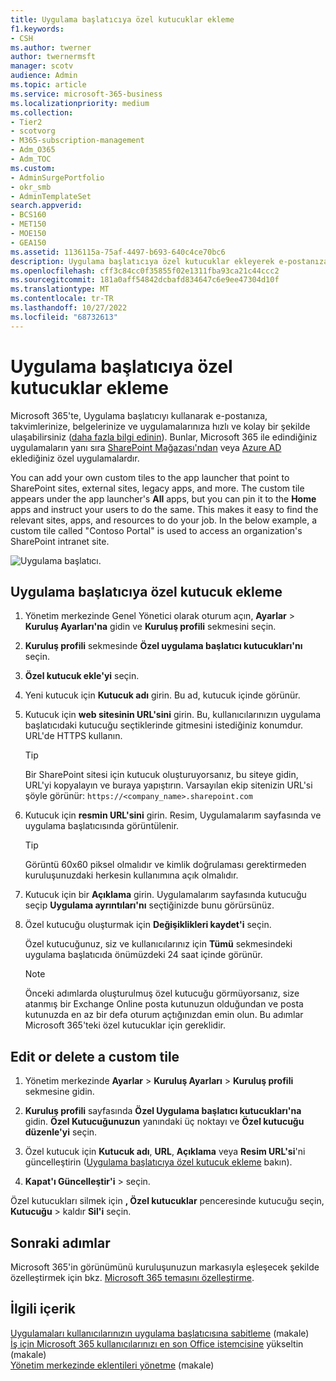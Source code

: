 ```yaml
---
title: Uygulama başlatıcıya özel kutucuklar ekleme
f1.keywords:
- CSH
ms.author: twerner
author: twernermsft
manager: scotv
audience: Admin
ms.topic: article
ms.service: microsoft-365-business
ms.localizationpriority: medium
ms.collection:
- Tier2
- scotvorg
- M365-subscription-management
- Adm_O365
- Adm_TOC
ms.custom:
- AdminSurgePortfolio
- okr_smb
- AdminTemplateSet
search.appverid:
- BCS160
- MET150
- MOE150
- GEA150
ms.assetid: 1136115a-75af-4497-b693-640c4ce70bc6
description: Uygulama başlatıcıya özel kutucuklar ekleyerek e-postanıza, belgelerinize, uygulamalarınıza, SharePoint sitelerinize, dış sitelerinize ve diğer kaynaklarınıza hızlı bağlantılar oluşturun.
ms.openlocfilehash: cff3c84cc0f35855f02e1311fba93ca21c44ccc2
ms.sourcegitcommit: 181a0aff54842dcbafd834647c6e9ee47304d10f
ms.translationtype: MT
ms.contentlocale: tr-TR
ms.lasthandoff: 10/27/2022
ms.locfileid: "68732613"
---
```

# <a name="add-custom-tiles-to-the-app-launcher"></a>Uygulama başlatıcıya özel kutucuklar ekleme

Microsoft 365'te, Uygulama başlatıcıyı kullanarak e-postanıza, takvimlerinize, belgelerinize ve uygulamalarınıza hızlı ve kolay bir şekilde ulaşabilirsiniz ([daha fazla bilgi edinin](https://support.microsoft.com/office/79f12104-6fed-442f-96a0-eb089a3f476a)). Bunlar, Microsoft 365 ile edindiğiniz uygulamaların yanı sıra [SharePoint Mağazası'ndan](https://support.microsoft.com/office/dd98e50e-d3db-4ecb-9bb7-82b189822d43) veya [Azure AD](/previous-versions/office/office-365-api/) eklediğiniz özel uygulamalardır.
  
You can add your own custom tiles to the app launcher that point to SharePoint sites, external sites, legacy apps, and more. The custom tile appears under the app launcher's **All** apps, but you can pin it to the **Home** apps and instruct your users to do the same. This makes it easy to find the relevant sites, apps, and resources to do your job. In the below example, a custom tile called "Contoso Portal" is used to access an organization's SharePoint intranet site. 
  
![Uygulama başlatıcı.](../../media/7acc06cc-ac7a-4c6e-8ea7-81570a5bdbab.png)
  
## <a name="add-a-custom-tile-to-the-app-launcher"></a>Uygulama başlatıcıya özel kutucuk ekleme

1. Yönetim merkezinde Genel Yönetici olarak oturum açın, **Ayarlar** > **Kuruluş Ayarları'na** gidin ve **Kuruluş profili** sekmesini seçin.
    
2. **Kuruluş profili** sekmesinde **Özel uygulama başlatıcı kutucukları'nı** seçin.
  
3. **Özel kutucuk ekle'yi** seçin. 
  
4. Yeni kutucuk için **Kutucuk adı** girin. Bu ad, kutucuk içinde görünür. 
    
5. Kutucuk için **web sitesinin URL'sini** girin. Bu, kullanıcılarınızın uygulama başlatıcıdaki kutucuğu seçtiklerinde gitmesini istediğiniz konumdur. URL'de HTTPS kullanın.

    > [!TIP]
    > Bir SharePoint sitesi için kutucuk oluşturuyorsanız, bu siteye gidin, URL'yi kopyalayın ve buraya yapıştırın. Varsayılan ekip sitenizin URL'si şöyle görünür: `https://<company_name>.sharepoint.com` 
  
6. Kutucuk için **resmin URL'sini** girin. Resim, Uygulamalarım sayfasında ve uygulama başlatıcısında görüntülenir.

    > [!TIP]
    > Görüntü 60x60 piksel olmalıdır ve kimlik doğrulaması gerektirmeden kuruluşunuzdaki herkesin kullanımına açık olmalıdır.

7. Kutucuk için bir **Açıklama** girin. Uygulamalarım sayfasında kutucuğu seçip **Uygulama ayrıntıları'nı** seçtiğinizde bunu görürsünüz. 
  
8. Özel kutucuğu oluşturmak için **Değişiklikleri kaydet'i** seçin. 
    
    Özel kutucuğunuz, siz ve kullanıcılarınız için **Tümü** sekmesindeki uygulama başlatıcıda önümüzdeki 24 saat içinde görünür. 

    > [!NOTE]
    > Önceki adımlarda oluşturulmuş özel kutucuğu görmüyorsanız, size atanmış bir Exchange Online posta kutunuzun olduğundan ve posta kutunuzda en az bir defa oturum açtığınızdan emin olun. Bu adımlar Microsoft 365'teki özel kutucuklar için gereklidir. 
  
## <a name="edit-or-delete-a-custom-tile"></a>Edit or delete a custom tile

1. Yönetim merkezinde **Ayarlar** > **Kuruluş Ayarları** > **Kuruluş profili** sekmesine gidin.
    
2. **Kuruluş profili** sayfasında **Özel Uygulama başlatıcı kutucukları'na** gidin. **Özel Kutucuğunuzun** yanındaki üç noktayı ve **Özel kutucuğu düzenle'yi** seçin.

3. Özel kutucuk için **Kutucuk adı**, **URL**, **Açıklama** veya **Resim URL'si**'ni güncelleştirin ([Uygulama başlatıcıya özel kutucuk ekleme](#add-a-custom-tile-to-the-app-launcher) bakın).
    
4. **Kapat'ı Güncelleştir'i** \> seçin. 
    
Özel kutucukları silmek için **, Özel kutucuklar** penceresinde kutucuğu seçin, **Kutucuğu** >  kaldır **Sil'i** seçin. 
  
## <a name="next-steps"></a>Sonraki adımlar

 Microsoft 365'in görünümünü kuruluşunuzun markasıyla eşleşecek şekilde özelleştirmek için bkz. [Microsoft 365 temasını özelleştirme](../setup/customize-your-organization-theme.md).

## <a name="related-content"></a>İlgili içerik

[Uygulamaları kullanıcılarınızın uygulama başlatıcısına sabitleme](pin-apps-to-app-launcher.md) (makale)\
[İş için Microsoft 365 kullanıcılarınızı en son Office istemcisine](../setup/upgrade-users-to-latest-office-client.md) yükseltin (makale)\
[Yönetim merkezinde eklentileri yönetme](../manage/manage-addins-in-the-admin-center.md) (makale)
